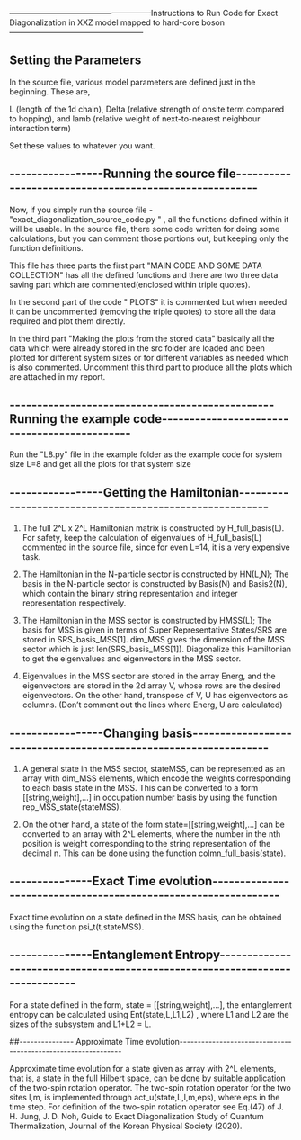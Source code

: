 ——————————————————Instructions to Run Code for Exact Diagonalization in XXZ model mapped to hard-core boson—————————————————

 ## Setting the Parameters

 In the source file, various model parameters are defined just in the beginning. These are,

 L (length of the 1d chain), 
 Delta (relative strength of onsite term compared to hopping), and 
 lamb (relative weight of next-to-nearest neighbour interaction term)

 Set these values to whatever you want.


 ## -----------------Running the source file-------------------------------------------------------

Now, if you simply run the source file - "exact_diagonalization_source_code.py " , all the functions defined within it will be usable. In the source file, there some code written for doing some calculations, but you can comment those portions out, but keeping only the function definitions.

This file has three parts the first part "MAIN CODE AND SOME DATA COLLECTION" has all the defined functions and there are two three data saving part which are commented(enclosed within triple quotes). 

In the second part of the code " PLOTS" it is commented but when needed it can be uncommented (removing the triple quotes) to store all the data required and plot them directly. 

In the third part "Making the plots from the stored data" basically all the data which were already stored in the src folder are loaded and been plotted for different system sizes or for different variables as needed which is also commented. Uncomment this third part to produce all the plots which are attached in my report. 


## ------------------------------------------------Running the example code---------------------------------------------
Run the "L8.py" file in the example folder as the example code for system size L=8 and get all the plots for that system size


## -----------------Getting the Hamiltonian--------------------------------------------------------

1. The full 2^L x 2^L Hamiltonian matrix is constructed by  H_full_basis(L). For safety, keep the calculation of eigenvalues of H_full_basis(L) commented in the source file, since for even L=14, it is a very expensive task.

2. The Hamiltonian in the N-particle sector is constructed by HN(L,N); The basis in the N-particle sector is constructed by Basis(N) and Basis2(N), which contain the binary string representation and integer representation respectively.

3. The Hamiltonian in the MSS sector is constructed by HMSS(L); The basis for MSS is given in terms of Super Representative States/SRS are stored in SRS_basis_MSS[1]. dim_MSS gives the dimension of the MSS sector which is just len(SRS_basis_MSS[1]). Diagonalize this Hamiltonian to get the eigenvalues and eigenvectors in the MSS sector. 

4. Eigenvalues in the MSS sector are stored in the array Energ, and the eigenvectors are stored in the 2d array V, whose rows are the desired eigenvectors. On the other hand, transpose of V, U has eigenvectors as columns. (Don’t comment out the lines where Energ, U are calculated)


## -----------------Changing basis-----------------------------------------------------------------

1. A general state in the MSS sector, stateMSS, can be represented as an array with dim_MSS elements, which encode the weights corresponding to each basis state in the MSS. This can be converted to a form [[string,weight],…] in occupation number basis by using the function rep_MSS_state(stateMSS). 

2. On the other hand, a state of the form  state=[[string,weight],…] can be converted to an array with 2^L elements, where the number in the nth position is weight corresponding to the string representation of the decimal n. This can be done using the function colmn_full_basis(state).


## ---------------Exact Time evolution---------------------------------------------------------------

Exact time evolution on a state defined in the MSS basis, can be obtained using the function psi_t(t,stateMSS).


## ---------------Entanglement Entropy----------------------------------------------------------------------------

For a state defined in the form, state = [[string,weight],…], the entanglement entropy can be calculated using Ent(state,L,L1,L2) , where L1 and L2 are the sizes of the subsystem and L1+L2 = L.


##--------------- Approximate Time evolution--------------------------------------------------------------

Approximate time evolution for a state given as array with 2^L elements, that is, a state in the full Hilbert space, can be done by suitable application of the two-spin rotation operator. The two-spin rotation operator for the two sites l,m, is implemented through act_u(state,L,l,m,eps), where eps in the time step. For definition of the two-spin rotation operator see Eq.(47) of J. H. Jung, J. D. Noh, Guide to Exact Diagonalization Study of Quantum Thermalization, Journal of the Korean Physical Society (2020).

